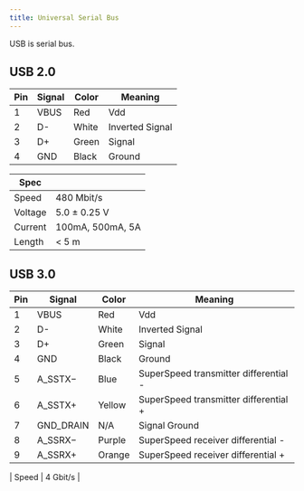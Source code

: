 ```yaml
---
title: Universal Serial Bus
---
```


<div class="definition">
USB is serial bus.
</div>



## USB 2.0

| Pin | Signal | Color | Meaning |
|-----|------|----|----|
| 1   | VBUS | Red   | Vdd |
| 2   | D-   | White | Inverted Signal |
| 3   | D+   | Green | Signal |
| 4   | GND  | Black | Ground |


| Spec | |
|---|---|
| Speed | 480 Mbit/s |
| Voltage | 5.0 ± 0.25 V |
| Current | 100mA, 500mA, 5A |
| Length | < 5 m |




## USB 3.0

| Pin | Signal | Color | Meaning |
|-----|------|----|----|
| 1   | VBUS | Red   | Vdd |
| 2   | D-   | White | Inverted Signal |
| 3   | D+   | Green | Signal |
| 4   | GND  | Black | Ground |
| 5   | A_SSTX− | Blue | SuperSpeed transmitter differential - |
| 6   | A_SSTX+  | Yellow | SuperSpeed transmitter differential + |
| 7   | GND_DRAIN  | N/A | Signal Ground |
| 8   | A_SSRX− | Purple | SuperSpeed receiver differential - |
| 9   | A_SSRX+ | Orange | SuperSpeed receiver differential + |



| Speed |  4 Gbit/s |
